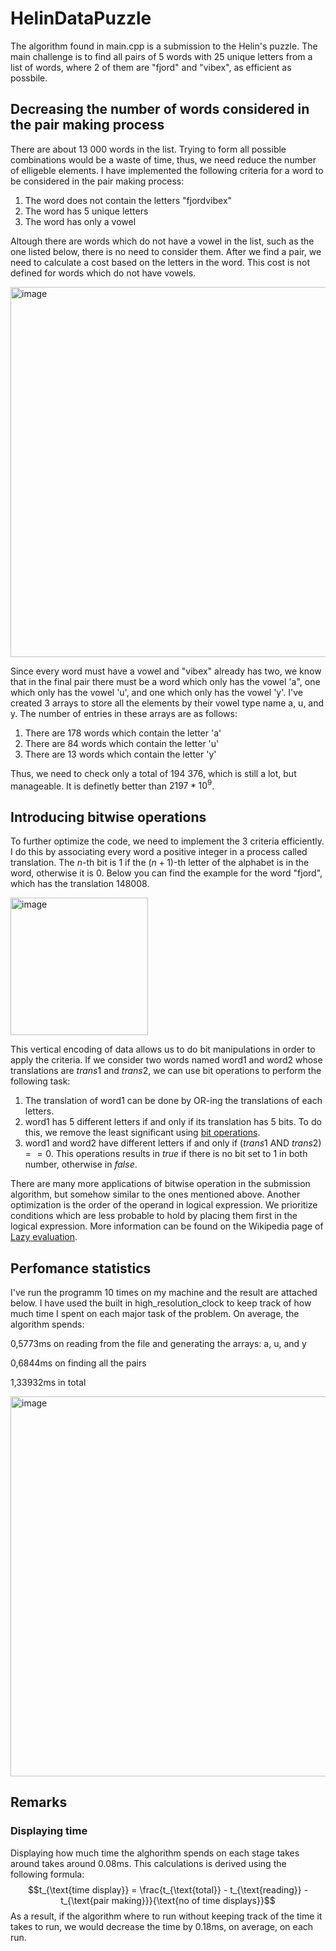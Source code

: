 # HelinDataPuzzle
The algorithm found in main.cpp is a submission to the Helin's puzzle. The main challenge is to find all pairs of 5 words with 25 unique letters from a list of words, where 2 of them are "fjord" and "vibex", as efficient as possbile.
## Decreasing the number of words considered in the pair making process

There are about 13 000 words in the list. Trying to form all possible combinations would be a waste of time, thus, we need reduce the number of elligeble elements. I have implemented the following criteria for a word to be considered in the pair making process:
1. The word does not contain the letters "fjordvibex"
2. The word has 5 unique letters
3. The word has only a vowel
   
Altough there are words which do not have a vowel in the list, such as the one listed below, there is no need to consider them. After we find a pair, we need to calculate a cost based on the letters in the word. This cost is not defined for words which do not have vowels.


<img width="592" alt="image" src="https://github.com/MihaiBobeica/HelinDataPuzzle/assets/77356043/16123bd6-4301-4e4f-9238-b2ef8ad319a8">

Since every word must have a vowel and "vibex" already has two, we know that in the final pair there must be a word which only has the vowel 'a", one which only has the vowel 'u', and one which only has the vowel 'y'. I've created 3 arrays to store all the elements by their vowel type name a, u, and y. The number of entries in these arrays are as follows:
1. There are 178 words which contain the letter 'a'
2. There are 84 words which contain the letter 'u'
3. There are 13 words which contain the letter 'y' 

Thus, we need to check only a total of 194 376, which is still a lot, but manageable. It is definetly better than $2197 * 10^9$.

## Introducing bitwise operations

To further optimize the code, we need to implement the 3 criteria efficiently. I do this by associating every word a positive integer in a process called translation. The $n$-th bit is $1$ if the $(n + 1)$-th letter of the alphabet is in the word, otherwise it is $0$. Below you can find the example for the word "fjord", which has the translation $148008$.


<img width="220" alt="image" src="https://github.com/MihaiBobeica/HelinDataPuzzle/assets/77356043/e81594c1-3b19-4e50-8532-e601faf13947">

This vertical encoding of data allows us to do bit manipulations in order to apply the criteria. If we consider two words named word1 and word2 whose translations are $trans1$ and $trans2$, we can use bit operations to perform the following task:
1. The translation of word1 can be done by OR-ing the translations of each letters.
2. word1 has 5 different letters if and only if its translation has 5 bits. To do this, we remove the least significant using [bit operations](https://stackoverflow.com/questions/47779830/what-does-bitwise-operation-nn-1-do).
3. word1 and word2 have different letters if and only if ($trans1$ AND $trans2) == 0$. This operations results in $true$ if there is no bit set to $1$ in both number, otherwise in $false$.

There are many more applications of bitwise operation in the submission algorithm, but somehow similar to the ones mentioned above. Another optimization is the order of the operand in logical expression. We prioritize conditions which are less probable to hold by placing them first in the logical expression. More information can be found on the Wikipedia page of [Lazy evaluation](https://en.wikipedia.org/wiki/Lazy_evaluation#Applications).

## Perfomance statistics

I've run the programm 10 times on my machine and the result are attached below. I have used the built in high_resolution_clock to keep track of how much time I spent on each major task of the problem. On average, the algorithm spends:

0,5773ms on reading from the file and generating the arrays: a, u, and y	

0,6844ms on finding all the pairs

1,33932ms in total

<img width="608" alt="image" src="https://github.com/MihaiBobeica/HelinDataPuzzle/assets/77356043/32c016ed-68e6-4afc-81f6-900ff3eaf83c">

## Remarks
### Displaying time
Displaying how much time the alghorithm spends on each stage takes around takes around 0.08ms. This calculations is derived using the following formula:
$$t_{\text{time display}} = \frac{t_{\text{total}} - t_{\text{reading}} - t_{\text{pair making}}}{\text{no of time displays}}$$
As a result, if the algorithm where to run without keeping track of the time it takes to run, we would decrease the time by 0.18ms, on average, on each run.

